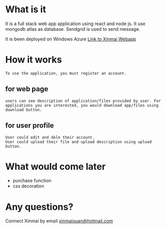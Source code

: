 # What is it
It is a full stack web app application using react and node js. It use mongodb atlas as database. Sendgrid is used to send message.

It is been deployed on Windows Azure
<a href="https://xinmai-webapp.azurewebsites.net"> Link to Xinmai Webapp </a>

# How it works
    To use the application, you must register an account.
## for web page
    users can see description of application/files provided by user. For applications you are interested, you would download app/files using download button.
## for user profile
    User could edit and dele their account.
    User could upload their file and upload description using upload button.

# What would come later

- purchase function
- css decoration

# Any questions?
 Connect Xinmai by email xinmaixuan@hotmail.com

